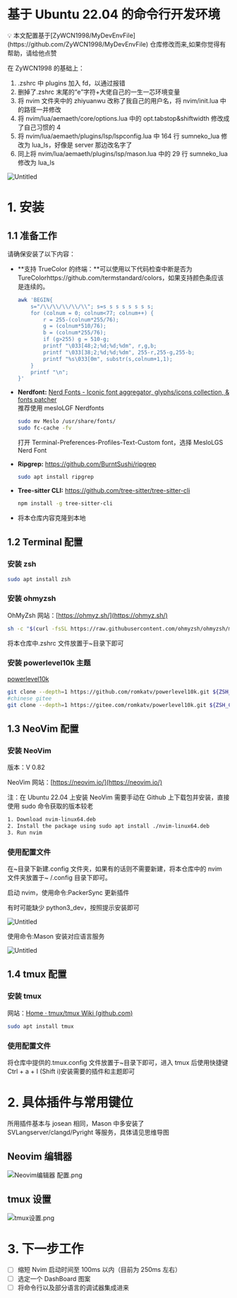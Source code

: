 # 基于 Ubuntu 22.04 的命令行开发环境

<aside>
💡 本文配置基于[ZyWCN1998/MyDevEnvFile](https://github.com/ZyWCN1998/MyDevEnvFile) 仓库修改而来,如果你觉得有帮助，请给他点赞
</aside>

在 ZyWCN1998 的基础上：

1. .zshrc 中 plugins 加入 fd，以通过报错
2. 删掉了.zshrc 末尾的“e”字符+大佬自己的一生一芯环境变量
3. 将 nvim 文件夹中的 zhiyuanwu 改称了我自己的用户名，将 nvim/init.lua 中的路径一并修改
4. 将 nvim/lua/aemaeth/core/options.lua 中的 opt.tabstop&shiftwidth 修改成了自己习惯的 4
5. 将 nvim/lua/aemaeth/plugins/lsp/lspconfig.lua 中 164 行 sumneko_lua 修改为 lua_ls，好像是 server 那边改名字了
6. 同上将 nvim/lua/aemaeth/plugins/lsp/mason.lua 中的 29 行 sumneko_lua 修改为 lua_ls

![Untitled](IMAGE/Untitled.png)

# 1. 安装

## 1.1 准备工作

请确保安装了以下内容：

- **支持 TrueColor 的终端：**可以使用以下代码检查中断是否为 TureColorhttps://github.com/termstandard/colors，如果支持颜色条应该是连续的。
  ```bash
  awk 'BEGIN{
      s="/\\/\\/\\/\\/\\"; s=s s s s s s s s;
      for (colnum = 0; colnum<77; colnum++) {
          r = 255-(colnum*255/76);
          g = (colnum*510/76);
          b = (colnum*255/76);
          if (g>255) g = 510-g;
          printf "\033[48;2;%d;%d;%dm", r,g,b;
          printf "\033[38;2;%d;%d;%dm", 255-r,255-g,255-b;
          printf "%s\033[0m", substr(s,colnum+1,1);
      }
      printf "\n";
  }'
  ```
- **Nerdfont:** [Nerd Fonts - Iconic font aggregator, glyphs/icons collection, & fonts patcher](https://www.nerdfonts.com/)  
  推荐使用 mesloLGF Nerdfonts

  ```bash
  sudo mv Meslo /usr/share/fonts/
  sudo fc-cache -fv
  ```

  打开 Terminal-Preferences-Profiles-Text-Custom font，选择 MesloLGS Nerd Font

- **Ripgrep:** https://github.com/BurntSushi/ripgrep
  ```bash
  sudo apt install ripgrep
  ```
- **Tree-sitter CLI:** https://github.com/tree-sitter/tree-sitter-cli
  ```bash
  npm install -g tree-sitter-cli
  ```
- 将本仓库内容克隆到本地

## 1.2 Terminal 配置

### 安装 zsh

```bash
sudo apt install zsh
```

### 安装 ohmyzsh

OhMyZsh 网站：[https://ohmyz.sh/](https://ohmyz.sh/)

```bash
sh -c "$(curl -fsSL https://raw.githubusercontent.com/ohmyzsh/ohmyzsh/master/tools/install.sh)"
```

将本仓库中.zshrc 文件放置于~目录下即可

### 安装 powerlevel10k 主题

[powerlevel10k](https://github.com/romkatv/powerlevel10k#oh-my-zsh)

```bash
git clone --depth=1 https://github.com/romkatv/powerlevel10k.git ${ZSH_CUSTOM:-$HOME/.oh-my-zsh/custom}/themes/powerlevel10k
#chinese gitee
git clone --depth=1 https://gitee.com/romkatv/powerlevel10k.git ${ZSH_CUSTOM:-$HOME/.oh-my-zsh/custom}/themes/powerlevel10k
```

## 1.3 NeoVim 配置

### 安装 NeoVim

版本：V 0.82

NeoVim 网站：[https://neovim.io/](https://neovim.io/)

注：在 Ubuntu 22.04 上安装 NeoVim 需要手动在 Github 上下载包并安装，直接使用 sudo 命令获取的版本较老

```bash
1. Download nvim-linux64.deb
2. Install the package using sudo apt install ./nvim-linux64.deb
3. Run nvim
```

### 使用配置文件

在\~目录下新建.config 文件夹，如果有的话则不需要新建，将本仓库中的 nvim 文件夹放置于\~ /.config 目录下即可。

启动 nvim，使用命令:PackerSync 更新插件

有时可能缺少 python3_dev，按照提示安装即可

![Untitled](IMAGE/Untitled%201.png)

使用命令:Mason 安装对应语言服务

![Untitled](IMAGE/Untitled%202.png)

## 1.4 tmux 配置

### 安装 tmux

网站：[Home · tmux/tmux Wiki (github.com)](https://github.com/tmux/tmux/wiki)

```bash
sudo apt install tmux
```

### 使用配置文件

将仓库中提供的.tmux.config 文件放置于~目录下即可，进入 tmux 后使用快捷键 Ctrl + a + I (Shift i)安装需要的插件和主题即可

# 2. 具体插件与常用键位

所用插件基本与 josean 相同，Mason 中多安装了 SVLangserver/clangd/Pyright 等服务，具体请见思维导图

## Neovim 编辑器

![Neovim编辑器 配置.png](IMAGE/Neovim.png)

## tmux 设置

![tmux设置.png](IMAGE/tmux.png)

# 3. 下一步工作

- [ ] 缩短 Nvim 启动时间至 100ms 以内（目前为 250ms 左右）
- [ ] 选定一个 DashBoard 图案
- [ ] 将命令行以及部分语言的调试器集成进来
